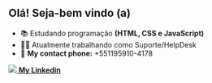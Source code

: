 ## Olá! Seja-bem vindo (a)

- 📚 Estudando programação <strong>(HTML, CSS e JavaScript)</strong>
- 👨‍💻 Atualmente trabalhando como Suporte/HelpDesk
- 📲 <strong>My contact phone:</strong> +551195910-4178

<a href="https://www.linkedin.com/in/rennan-nascimento/" target="_Blank"><img src="https://img.shields.io/badge/-LinkedIn-%230077B5?style=for-the-badge&logo=linkedin&logoColor=white" target="_Blank"> <strong> My Linkedin </strong> </a> 
  
